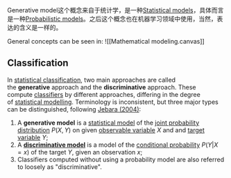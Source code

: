 Generative model这个概念来自于统计学，是一种[Statistical models](https://en.wikipedia.org/wiki/Category:Statistical_models "Category:Statistical models")，具体而言是一种[Probabilistic models](https://en.wikipedia.org/wiki/Category:Probabilistic_models "Category:Probabilistic models")‎。之后这个概念也在机器学习领域中使用，当然，表达的含义是一样的。

General concepts can be seen in:
![[Mathematical modeling.canvas]]

## Classification
In [statistical classification](https://en.wikipedia.org/wiki/Statistical_classification "Statistical classification"), two main approaches are called the **generative** approach and the **discriminative** approach. These compute [classifiers](https://en.wikipedia.org/wiki/Classification_rule "Classification rule") by different approaches, differing in the degree of [statistical modelling](https://en.wikipedia.org/wiki/Statistical_model "Statistical model"). Terminology is inconsistent, but three major types can be distinguished, following [Jebara (2004)](https://en.wikipedia.org/wiki/Generative_model#CITEREFJebara2004):
1. A **generative model** is a [statistical model](https://en.wikipedia.org/wiki/Statistical_model "Statistical model") of the [joint probability distribution](https://en.wikipedia.org/wiki/Joint_probability_distribution "Joint probability distribution") $P(X,Y)$ on given [observable variable](https://en.wikipedia.org/wiki/Observable_variable "Observable variable") $X$ and and [target variable](https://en.wikipedia.org/wiki/Target_variable "Target variable") $Y$;
2. A **[discriminative model](https://en.wikipedia.org/wiki/Discriminative_model "Discriminative model")** is a model of the [conditional probability](https://en.wikipedia.org/wiki/Conditional_probability "Conditional probability") $P(Y|X=x)$ of the target $Y$, given an observation $x$;
3. Classifiers computed without using a probability model are also referred to loosely as "discriminative".





